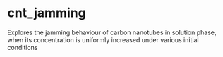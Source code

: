 # cnt_jamming
Explores the jamming behaviour of carbon nanotubes in solution phase, when its concentration is uniformly increased under various initial conditions
